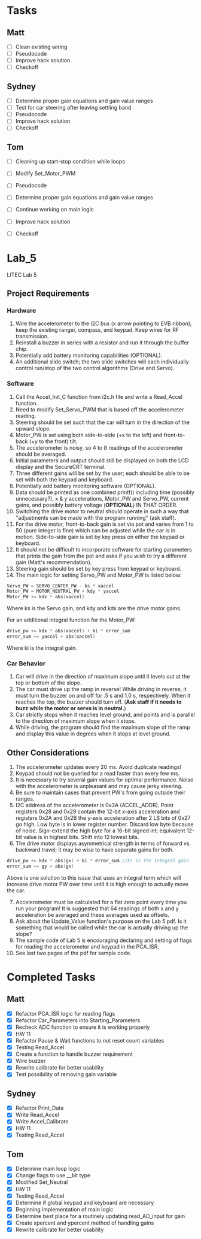 # Tasks

## Matt
- [ ] Clean existing wiring
- [ ] Pseudocode
- [ ] Improve hack solution
- [ ] Checkoff

## Sydney
- [ ] Determine proper gain equations and gain value ranges
- [ ] Test for car steering after leaving settling band
- [ ] Pseudocode
- [ ] Improve hack solution
- [ ] Checkoff

## Tom
- [ ] Cleaning up start-stop condition while loops
- [ ] Modify Set_Motor_PWM
- [ ] Pseudocode
- [ ] Determine proper gain equations and gain value ranges
- [ ] Continue working on main logic
- [ ] Improve hack solution
- [ ] Checkoff


# Lab_5
LITEC Lab 5

## Project Requirements

### Hardware
1. Wire the accelerometer to the I2C bus (x arrow pointing to EVB ribbon); keep the existing ranger, compass, and keypad. Keep wires for RF transmission.
2. Reinstall a buzzer in series with a resistor and run it through the buffer chip.
3. Potentially add battery monitoring capabilities (OPTIONAL).
4. An additional slide switch; the two slide switches will each individually control run/stop of the two control algorithms (Drive and Servo).

### Software
1. Call the Accel_Init_C function from i2c.h file and write a Read_Accel function.
2. Need to modify Set_Servo_PWM that is based off the accelerometer reading.
3. Steering should be set such that the car will turn in the direction of the upward slope.
4. Motor_PW is set using both side-to-side (+x to the left) and front-to-back (+y to the front) tilt.
5. The accelerometer is noisy, so 4 to 8 readings of the accelerometer should be averaged.
6. Initial parameters and output should still be displayed on both the LCD display and the SecureCRT terminal.
7. Three different gains will be set by the user; each should be able to be set with both the keypad and keyboard.
8. Potentially add battery monitoring software (OPTIONAL).
9. Data should be printed as one combined printf() including time (possibly unnecessary?), x & y accelerations, Motor_PW and Servo_PW, current gains, and possibly battery voltage (**OPTIONAL**) IN THAT ORDER.
10. Switching the drive motor to neutral should operate in such a way that "adjustments can be made with the program running" (ask staff).
11. For the drive motor, front-to-back gain is set via pot and varies from 1 to 50 (pure integer is fine) which can be adjusted while the car is in motion. Side-to-side gain is set by key press on either the keypad or keyboard.
12. It should not be difficult to incorporate software for starting parameters that prints the gain from the pot and asks if you wish to try a different gain (Matt's recommendation).
13. Steering gain should be set by key press from keypad or keyboard.
14. The main logic for setting Servo_PW and Motor_PW is listed below:
```C
Servo_PW = SERVO_CENTER_PW - ks * xaccel
Motor_PW = MOTOR_NEUTRAL_PW + kdy * yaccel
Motor_PW += kdx * abs(xaccel)
```
Where ks is the Servo gain, and kdy and kdx are the drive motor gains.

For an additional integral function for the Motor_PW:
```C
drive_pw += kdx * abs(xaccel) + ki * error_sum
error_sum += yaccel + abs(xaccel)
```
Where ki is the integral gain.

### Car Behavior
1. Car will drive in the direction of maximum slope until it levels out at the top or bottom of the slope.
2. The car must drive up the ramp in reverse! While driving in reverse, it must turn the buzzer on and off for .5 s and 1.0 s, respectively. When it reaches the top, the buzzer should turn off. (**Ask staff if it needs to buzz while the motor or servo is in neutral.**)
3. Car strictly stops when it reaches level ground, and points and is parallel to the direction of maximum slope when it stops.
4. While driving, the program should find the maximum slope of the ramp and display this value in degrees when it stops at level ground.


## Other Considerations
1. The accelerometer updates every 20 ms. Avoid duplicate readings!
2. Keypad should not be queried for a read faster than every few ms.
3. It is necessary to try several gain values for optimal performance. Noise with the accelerometer is unpleasant and may cause jerky steering.
4. Be sure to maintain cases that prevent PW's from going outside their ranges.
5. I2C address of the accelerometer is 0x3A (ACCEL_ADDR). Point registers 0x28 and 0x29 contain the 12-bit x-axis acceleration and registers 0x2A and 0x2B the y-axis acceleration after 2 LS bits of 0x27 go high. Low byte is in lower register number. Discard low byte because of noise. Sign-extend the high byte for a 16-bit signed int; equivalent 12-bit value is in highest bits. Shift into 12 lowest bits.
6. The drive motor displays asymmetrical strength in terms of forward vs. backward travel; it may be wise to have separate gains for both.

```C
drive_pw += kdx * abs(gx) + ki * error_sum //ki is the integral gain
error_sum += gy + abs(gx)
```
Above is one solution to this issue that uses an integral term which will increase drive motor PW over time until it is high enough to actually move the car.

7. Accelerometer must be calculated for a flat zero point every time you run your program! It is suggested that 64 readings of both x and y acceleration be averaged and these averages used as offsets.
8. Ask about the Update_Value function's purpose on the Lab 5 pdf. Is it something that would be called while the car is actually driving up the slope?
9. The sample code of Lab 5 is encouraging declaring and setting of flags for reading the accelerometer and keypad in the PCA_ISR.
10. See last two pages of the pdf for sample code.

# Completed Tasks

## Matt
- [x] Refactor PCA_ISR logic for reading flags
- [x] Refactor Car_Parameters into Starting_Parameters
- [x] Recheck ADC function to ensure it is working properly
- [x] HW 11
- [x] Refactor Pause & Wait functions to not reset count variables
- [x] Testing Read_Accel
- [x] Create a function to handle buzzer requirement
- [x] Wire buzzer
- [x] Rewrite calibrate for better usability
- [x] Test possibility of removing gain variable

## Sydney
- [x] Refactor Print_Data
- [x] Write Read_Accel
- [x] Write Accel_Calibrate
- [x] HW 11
- [x] Testing Read_Accel

## Tom
- [x] Determine main loop logic
- [x] Change flags to use __bit type
- [x] Modified Set_Neutral
- [x] HW 11
- [x] Testing Read_Accel
- [x] Determine if global keypad and keyboard are necessary
- [x] Beginning implementation of main logic
- [x] Determine best place for a routinely updating read_AD_input for gain
- [x] Create xpercent and ypercent method of handling gains
- [x] Rewrite calibrate for better usability